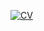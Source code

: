 [![CV](https://img.shields.io/badge/CV-github-white?logo=github)](https://shawnzhang7829.github.io/CV/ZhangShuyang_CV_251005.pdf)